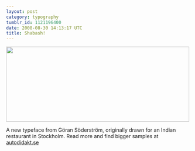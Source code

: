 ```yaml
---
layout: post
category: typography
tumblr_id: 1121196400
date: 2008-08-30 14:13:17 UTC
title: Shabash!
---
```


<a href="http://autodidakt.se/index.php?page=shabash"><img src="/attachments/2008/08/shabash_500.png" alt="" title="shabash_500" width="500" height="205" class="alignnone size-full wp-image-692" /></a>

A new typeface from Göran Söderström, originally drawn for an Indian restaurant in Stockholm. Read more and find bigger samples at <a href="http://autodidakt.se/index.php?page=shabash">autodidakt.se</a>
